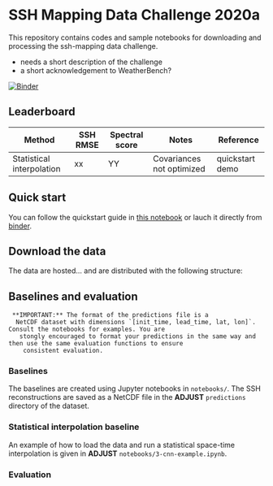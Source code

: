 # SSH Mapping Data Challenge 2020a

This repository contains codes and sample notebooks for downloading and processing the ssh-mapping data challenge.

* needs a short description of the challenge
* a short acknowledgement to WeatherBench?

[![Binder](https://binder.pangeo.io/badge_logo.svg)](https://binder.pangeo.io/v2/gh/ocean-data-challenges/2020a_SSH_mapping_NATL60/master)

## Leaderboard

| Method | SSH RMSE | Spectral score | Notes | Reference |
|--------------------|----------------------------------|----------------------------|----------------------|------------------|
| Statistical interpolation |  xx  |  YY |  Covariances not optimized |  quickstart demo  |
 
 ## Quick start
 You can follow the quickstart guide in [this notebook](https://github.com/ocean-data-challenges/2020a_SSH_mapping_NATL60/blob/master/quickstart.ipynb) or lauch it directly from <a href="https://binder.pangeo.io/v2/gh/ocean-data-challenges/2020a_SSH_mapping_NATL60/master?filepath=quickstart.ipynb" target="_blank">binder</a>.

## Download the data
The data are hosted... and are distributed with the following structure:

## Baselines and evaluation

```
 **IMPORTANT:** The format of the predictions file is a
  NetCDF dataset with dimensions `[init_time, lead_time, lat, lon]`. Consult the notebooks for examples. You are
   stongly encouraged to format your predictions in the same way and then use the same evaluation functions to ensure
    consistent evaluation.
```
### Baselines
The baselines are created using Jupyter notebooks in `notebooks/`. The SSH reconstructions are saved as a
 NetCDF file in the **ADJUST** `predictions` directory of the dataset. 
 
### Statistical interpolation baseline
An example of how to load the data and run a statistical space-time interpolation is given in **ADJUST** `notebooks/3-cnn-example.ipynb`. 
  
### Evaluation
